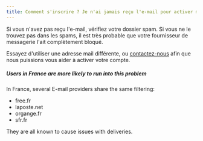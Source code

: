 ```yaml
---
title: Comment s'inscrire ? Je n'ai jamais reçu l'e-mail pour activer mon compte !
---
```


Si vous n'avez pas reçu l'e-mail, vérifiez votre dossier spam. Si vous ne le trouvez pas dans les spams, il est très probable que votre fournisseur de messagerie l'ait complètement bloqué.

Essayez d'utiliser une adresse mail différente, ou [contactez-nous](https://discord.freesewing.org/) afin que nous puissions vous aider à activer votre compte.

<Note>

##### Users in France are more likely to run into this problem

In France, several E-mail providers share the same filtering:

 - free.fr
 - laposte.net
 - organge.fr
 - sfr.fr

They are all known to cause issues with deliveries.

</Note>
